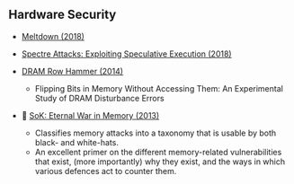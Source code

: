 ## Hardware Security

* [Meltdown (2018)](https://meltdownattack.com/meltdown.pdf)
* [Spectre Attacks: Exploiting Speculative Execution (2018)](https://spectreattack.com/spectre.pdf)
* [DRAM Row Hammer (2014)](https://people.inf.ethz.ch/omutlu/pub/dram-row-hammer_isca14.pdf)
   - Flipping Bits in Memory Without Accessing Them: An Experimental Study of DRAM Disturbance Errors

* :scroll: [SoK: Eternal War in Memory (2013)](sok-eternal-war-in-memory.pdf)
   - Classifies memory attacks into a taxonomy that is usable by both black- and white-hats.
   - An excellent primer on the different memory-related vulnerabilities that exist, (more importantly) why they exist, and the ways in which various defences act to counter them.
